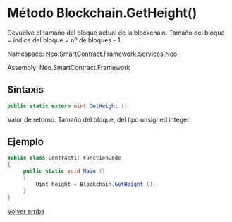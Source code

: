 # Método Blockchain.GetHeight()

Devuelve el tamaño del bloque actual de la blockchain. Tamaño del bloque = índice del bloque = nº de bloques - 1.

Namespace: [Neo.SmartContract.Framework.Services.Neo](../../Neo.md)

Assembly: Neo.SmartContract.Framework

## Sintaxis

```c#
public static extern uint GetHeight ()
```

Valor de retorno: Tamaño del bloque, del tipo unsigned integer.

## Ejemplo

```c#
public class Contract1: FunctionCode
{
     public static void Main ()
     {
         Uint height = Blockchain.GetHeight ();
     }
}
```



[Volver arriba](../Blockchain.md)
